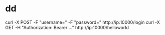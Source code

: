 # dd
curl -X POST -F "username=" -F "password=" http://ip:10000/login
curl -X GET -H "Authorization: Bearer ..." http://ip:10000/helloworld
